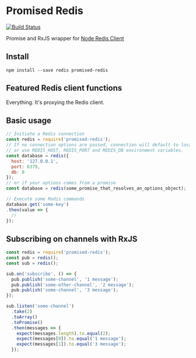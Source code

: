 Promised Redis
==============

[![Build Status](https://semaphoreci.com/api/v1/houseagency/promised-redis/branches/master/shields_badge.svg)](https://semaphoreci.com/houseagency/promised-redis)

Promise and RxJS wrapper for [Node Redis Client](http://redis.js.org/)

Install
-------

`npm install --save redis promised-redis`

Featured Redis client functions
-------------------------------

Everything. It's proxying the Redis client.

Basic usage
-----------

```javascript
// Initiate a Redis connection
const redis = require('promised-redis');
// If no connection options are passed, connection will default to localhost
// or use REDIS_HOST, REDIS_PORT and REDIS_DB environment variables.
const database = redis({
  host: '127.0.0.1',
  port: 6379,
  db: 0
});
// or if your options comes from a promise
const database = redis(some_promise_that_resolves_an_options_object);

// Execute some Redis commands
database.get('some-key')
.then(value => {
  //
});
```

Subscribing on channels with RxJS
---------------------------------

```javascript
const redis = require('promised-redis');
const pub = redis();
const sub = redis();

sub.on('subscribe', () => {
  pub.publish('some-channel', '1 message');
  pub.publish('some-other-channel', '2 message');
  pub.publish('some-channel', '3 message');
});

sub.listen('some-channel')
  .take(2)
  .toArray()
  .toPromise()
  .then(messages => {
    expect(messages.length).to.equal(2);
    expect(messages[0]).to.equal('1 message');
    expect(messages[1]).to.equal('3 message');
  });
```
